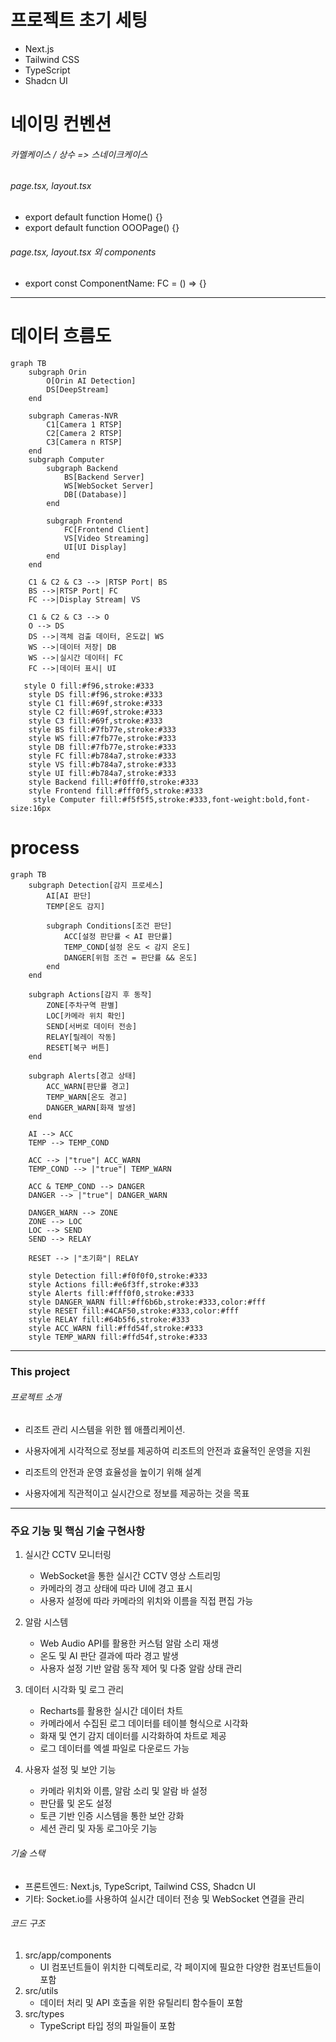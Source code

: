 # 프로젝트 초기 세팅

- Next.js
- Tailwind CSS
- TypeScript
- Shadcn UI

# 네이밍 컨벤션

###### 카멜케이스 / 상수 => 스네이크케이스

###### page.tsx, layout.tsx

- export default function Home() {}
- export default function OOOPage() {}

###### page.tsx, layout.tsx 외 components

- export const ComponentName: FC = () => {}

---

# 데이터 흐름도

```mermaid
graph TB
    subgraph Orin
        O[Orin AI Detection]
        DS[DeepStream]
    end

    subgraph Cameras-NVR
        C1[Camera 1 RTSP]
        C2[Camera 2 RTSP]
        C3[Camera n RTSP]
    end
    subgraph Computer
        subgraph Backend
            BS[Backend Server]
            WS[WebSocket Server]
            DB[(Database)]
        end

        subgraph Frontend
            FC[Frontend Client]
            VS[Video Streaming]
            UI[UI Display]
        end
    end

    C1 & C2 & C3 --> |RTSP Port| BS
    BS -->|RTSP Port| FC
    FC -->|Display Stream| VS

    C1 & C2 & C3 --> O
    O --> DS
    DS -->|객체 검출 데이터, 온도값| WS
    WS -->|데이터 저장| DB
    WS -->|실시간 데이터| FC
    FC -->|데이터 표시| UI

   style O fill:#f96,stroke:#333
    style DS fill:#f96,stroke:#333
    style C1 fill:#69f,stroke:#333
    style C2 fill:#69f,stroke:#333
    style C3 fill:#69f,stroke:#333
    style BS fill:#7fb77e,stroke:#333
    style WS fill:#7fb77e,stroke:#333
    style DB fill:#7fb77e,stroke:#333
    style FC fill:#b784a7,stroke:#333
    style VS fill:#b784a7,stroke:#333
    style UI fill:#b784a7,stroke:#333
    style Backend fill:#f0fff0,stroke:#333
    style Frontend fill:#fff0f5,stroke:#333
     style Computer fill:#f5f5f5,stroke:#333,font-weight:bold,font-size:16px

```

# process

```mermaid
graph TB
    subgraph Detection[감지 프로세스]
        AI[AI 판단]
        TEMP[온도 감지]

        subgraph Conditions[조건 판단]
            ACC[설정 판단률 < AI 판단률]
            TEMP_COND[설정 온도 < 감지 온도]
            DANGER[위험 조건 = 판단률 && 온도]
        end
    end

    subgraph Actions[감지 후 동작]
        ZONE[주차구역 판별]
        LOC[카메라 위치 확인]
        SEND[서버로 데이터 전송]
        RELAY[릴레이 작동]
        RESET[복구 버튼]
    end

    subgraph Alerts[경고 상태]
        ACC_WARN[판단률 경고]
        TEMP_WARN[온도 경고]
        DANGER_WARN[화재 발생]
    end

    AI --> ACC
    TEMP --> TEMP_COND

    ACC --> |"true"| ACC_WARN
    TEMP_COND --> |"true"| TEMP_WARN

    ACC & TEMP_COND --> DANGER
    DANGER --> |"true"| DANGER_WARN

    DANGER_WARN --> ZONE
    ZONE --> LOC
    LOC --> SEND
    SEND --> RELAY

    RESET --> |"초기화"| RELAY

    style Detection fill:#f0f0f0,stroke:#333
    style Actions fill:#e6f3ff,stroke:#333
    style Alerts fill:#fff0f0,stroke:#333
    style DANGER_WARN fill:#ff6b6b,stroke:#333,color:#fff
    style RESET fill:#4CAF50,stroke:#333,color:#fff
    style RELAY fill:#64b5f6,stroke:#333
    style ACC_WARN fill:#ffd54f,stroke:#333
    style TEMP_WARN fill:#ffd54f,stroke:#333
```

---

### This project

###### 프로젝트 소개

- 리조트 관리 시스템을 위한 웹 애플리케이션.

- 사용자에게 시각적으로 정보를 제공하여 리조트의 안전과 효율적인 운영을 지원
- 리조트의 안전과 운영 효율성을 높이기 위해 설계
- 사용자에게 직관적이고 실시간으로 정보를 제공하는 것을 목표

---

### 주요 기능 및 핵심 기술 구현사항

1. 실시간 CCTV 모니터링

   - WebSocket을 통한 실시간 CCTV 영상 스트리밍
   - 카메라의 경고 상태에 따라 UI에 경고 표시
   - 사용자 설정에 따라 카메라의 위치와 이름을 직접 편집 가능

2. 알람 시스템

   - Web Audio API를 활용한 커스텀 알람 소리 재생
   - 온도 및 AI 판단 결과에 따라 경고 발생
   - 사용자 설정 기반 알람 동작 제어 및 다중 알람 상태 관리

3. 데이터 시각화 및 로그 관리

   - Recharts를 활용한 실시간 데이터 차트
   - 카메라에서 수집된 로그 데이터를 테이블 형식으로 시각화
   - 화재 및 연기 감지 데이터를 시각화하여 차트로 제공
   - 로그 데이터를 엑셀 파일로 다운로드 가능

4. 사용자 설정 및 보안 기능
   - 카메라 위치와 이름, 알람 소리 및 알람 바 설정
   - 판단률 및 온도 설정
   - 토큰 기반 인증 시스템을 통한 보안 강화
   - 세션 관리 및 자동 로그아웃 기능

###### 기술 스택

- 프론트엔드: Next.js, TypeScript, Tailwind CSS, Shadcn UI
- 기타: Socket.io를 사용하여 실시간 데이터 전송 및 WebSocket 연결을 관리

###### 코드 구조

1. src/app/components
   - UI 컴포넌트들이 위치한 디렉토리로, 각 페이지에 필요한 다양한 컴포넌트들이 포함
2. src/utils
   - 데이터 처리 및 API 호출을 위한 유틸리티 함수들이 포함
3. src/types
   - TypeScript 타입 정의 파일들이 포함
